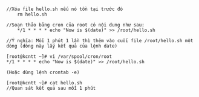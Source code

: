 ﻿```shell

//Xóa file hello.sh nếu nó tồn tại trước đó
	rm hello.sh

//Soạn thảo bảng cron của root có nội dung như sau:
	*/1 * * * * echo "Now is $(date)" >> /root/hello.sh

//Ý nghĩa: Mỗi 1 phút 1 lần thì thêm vào cuối file /root/hello.sh một dòng (dòng này lấy kết quả của lệnh date)

[root@kcntt ~]# vi /var/spool/cron/root
*/1 * * * * echo "Now is $(date)" >> /root/hello.sh

(Hoặc dùng lệnh crontab -e)

[root@kcntt ~]# cat hello.sh
//Quan sát kết quả sau mỗi 1 phút




```

